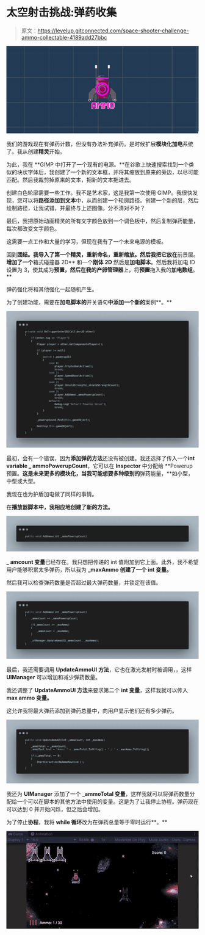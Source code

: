 # 太空射击挑战:弹药收集

> 原文：<https://levelup.gitconnected.com/space-shooter-challenge-ammo-collectable-4189add27bbc>

![](img/2e6e40b4de0cd1bd7e7b388f7105f026.png)

我们的游戏现在有弹药计数，但没有办法补充弹药。是时候扩展**模块化加电**系统了。我从创建**精灵**开始。

为此，我在 **GIMP 中打开了一个现有的电源。**在谷歌上快速搜索找到一个类似的块状字体后，我创建了一个新的文本框，并将其缩放到原来的旁边，以尽可能匹配。然后我裁剪掉原来的文本，把新的文本拖进去。

创建白色轮廓需要一些工作。我不是艺术家，这是我第一次使用 GIMP。我很快发现，您可以将**路径添加到文本**中，从而创建一个轮廓路径。创建一个新的层，然后绘制路径，让我试错，并最终与上述图像。分不清对不对？

最后，我把原始动画精灵的所有文字颜色放到一个调色板中，然后复制弹药能量，每次都改变文字颜色。

这需要一点工作和大量的学习，但现在我有了一个未来电源的模板。

回到**团结。我导入了第一个精灵，重新命名，重新缩放。然后我把它放在**前景层。**增加了一个**箱式碰撞器 2D** 和一个**刚体 2D** 然后是**加电脚本**。然后我将加电 ID 设置为 3，使其成为**预置，**然后在我的**产卵管理器**上，将**预置**拖入我的**加电数组**。**

弹药强化将和其他强化一起随机产生。

为了创建功能，需要在**加电脚本的**开关语句**中添加一个新的**案例**。**

![](img/14209dd37f5ff02434459c8675e53861.png)

最初，会有一个错误，因为**添加弹药方法**还没有被创建。我还选择了传入一个**int variable _ ammoPowerupCount**，它可以在 **Inspector** 中分配给 **Powerup 预置。**这是未来更多的模块化，当我可能想要多种级别的**弹药能量，**如小型，中型或大型。

我现在也为护盾加电做了同样的事情。

在**播放器脚本中，**我相应地创建了新的**方法。**

![](img/aeef65882dc2da6a40dd182389e429a9.png)

**_ amcount 变量**已经存在。我只想把传递的 int 值附加到它上面。此外，我不希望用户能够积累太多弹药，所以我为 **_maxAmmo 创建了一个 **int 变量**。**

然后我可以检查弹药数量是否超过最大弹药数量，并锁定在该值。

![](img/5d68691860a2a468ef5ecd8070d4d09d.png)

最后，我还需要调用 **UpdateAmmoUI 方法**，它也在激光发射时被调用，，这样 **UIManager** 可以增加和减少弹药数量。

我还调整了 **UpdateAmmoUI 方法**来要求第二个 **int 变量**，这样我就可以传入 **max ammo 变量。**

这允许我将最大弹药添加到弹药总量中，向用户显示他们还有多少弹药。

![](img/edfd6319b1c87dfcbc95b563e62db36b.png)

我还为 **UIManager** 添加了一个 **_ammoTotal 变量**，这样我就可以将弹药数量分配给一个可以在脚本的其他方法中使用的变量。这是为了让我停止协程。弹药现在可以达到 0 并开始闪烁，但之后会增加。

为了停止**协程**，我将 **while 循环**改为在弹药总量等于零时运行**。**

![](img/02b163341021dcd84218f6030d49c186.png)
